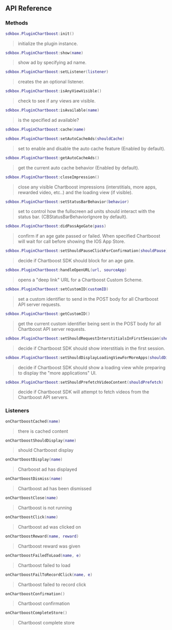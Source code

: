 ## API Reference

### Methods
```lua
sdkbox.PluginChartboost:init()
```
> initialize the plugin instance.

```lua
sdkbox.PluginChartboost:show(name)
```
> show ad by specifying ad name.

```lua
sdkbox.PluginChartboost:setListener(listener)
```
> creates the an optional listener.

```lua
sdkbox.PluginChartboost:isAnyViewVisible()
```
> check to see if any views are visible.

```lua
sdkbox.PluginChartboost:isAvailable(name)
```
> is the specified ad available?

```lua
sdkbox.PluginChartboost:cache(name)
```

```lua
sdkbox.PluginChartboost:setAutoCacheAds(shouldCache)
```
> set to enable and disable the auto cache feature (Enabled by default).

```lua
sdkbox.PluginChartboost:getAutoCacheAds()
```
> get the current auto cache behavior (Enabled by default).

```lua
sdkbox.PluginChartboost:closeImpression()
```
> close any visible Chartboost impressions (interstitials, more apps, rewarded
video, etc..) and the loading view (if visible).

```lua
sdkbox.PluginChartboost:setStatusBarBehavior(behavior)
```
> set to control how the fullscreen ad units should interact with the status bar.
(CBStatusBarBehaviorIgnore by default).

```lua
sdkbox.PluginChartboost:didPassAgeGate(pass)
```
> confirm if an age gate passed or failed. When specified Chartboost will wait for
call before showing the IOS App Store.

```lua
sdkbox.PluginChartboost:setShouldPauseClickForConfirmation(shouldPause)
```
> decide if Chartboost SDK should block for an age gate.

```lua
sdkbox.PluginChartboost:handleOpenURL(url, sourceApp)
```
> opens a "deep link" URL for a Chartboost Custom Scheme.

```lua
sdkbox.PluginChartboost:setCustomID(customID)
```
> set a custom identifier to send in the POST body for all Chartboost API server requests.

```lua
sdkbox.PluginChartboost:getCustomID()
```
> get the current custom identifier being sent in the POST body for all Chartboost
API server requests.

```lua
sdkbox.PluginChartboost:setShouldRequestInterstitialsInFirstSession(shouldRequest)
```
> decide if Chartboost SDK should show interstitials in the first session.

```lua
sdkbox.PluginChartboost:setShouldDisplayLoadingViewForMoreApps(shouldDisplay)
```
> decide if Chartboost SDK should show a loading view while preparing to display
the "more applications" UI.

```lua
sdkbox.PluginChartboost:setShouldPrefetchVideoContent(shouldPrefetch)
```
> decide if Chartboost SDK will attempt to fetch videos from the Chartboost API
servers.


### Listeners
```lua
onChartboostCached(name)
```
> there is cached content

```lua
onChartboostShouldDisplay(name)
```
> should Chartboost display

```lua
onChartboostDisplay(name)
```
> Charboost ad has displayed

```lua
onChartboostDismiss(name)
```
> Chartboost ad has been dismissed

```lua
onChartboostClose(name)
```
> Chartboost is not running

```lua
onChartboostClick(name)
```
> Chartboost ad was clicked on

```lua
onChartboostReward(name, reward)
```
> Chartboost reward was given

```lua
onChartboostFailedToLoad(name, e)
```
> Chartboost failed to load

```lua
onChartboostFailToRecordClick(name, e)
```
> Chartboost failed to record click

```lua
onChartboostConfirmation()
```
> Chartboost confirmation

```lua
onChartboostCompleteStore()
```
> Chartboost complete store


